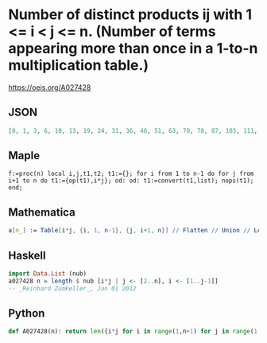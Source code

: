 # Number of distinct products ij with 1 <\= i < j <\= n\. \(Number of terms appearing more than once in a 1\-to\-n multiplication table\.\)
https://oeis.org/A027428
## JSON
```JSON
[0, 1, 3, 6, 10, 13, 19, 24, 31, 36, 46, 51, 63, 70, 78, 87, 103, 111, 129, 139, 150, 161, 183, 192, 210, 223, 239, 252, 280, 291, 321, 337, 354, 371, 390, 403, 439, 458, 478, 493, 533, 549, 591, 611, 631, 654, 700, 717, 752, 774, 800, 823, 875]
```
## Maple
```Maple
f:=proc(n) local i,j,t1,t2; t1:={}; for i from 1 to n-1 do for j from i+1 to n do t1:={op(t1),i*j}; od: od: t1:=convert(t1,list); nops(t1); end;
```
## Mathematica
```Mathematica
a[n_] := Table[i*j, {i, 1, n-1}, {j, i+1, n}] // Flatten // Union // Length; Table[ a[n] , {n, 1, 53}] (* _Jean-François Alcover_, Jan 31 2013 *)
```
## Haskell
```Haskell
import Data.List (nub)
a027428 n = length $ nub [i*j | j <- [2..n], i <- [1..j-1]]
-- _Reinhard Zumkeller_, Jan 01 2012
```
## Python
```Python
def A027428(n): return len({i*j for i in range(1,n+1) for j in range(1,i)}) # _Chai Wah Wu_, Oct 13 2023
```
